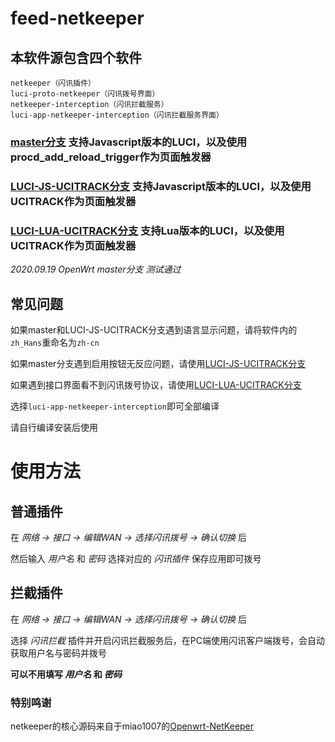 # feed-netkeeper

## 本软件源包含四个软件
```
netkeeper（闪讯插件）
luci-proto-netkeeper（闪讯拨号界面）
netkeeper-interception（闪讯拦截服务）
luci-app-netkeeper-interception（闪讯拦截服务界面）
```

### [master分支](https://github.com/CCnut/feed-netkeeper/tree/master) 支持Javascript版本的LUCI，以及使用procd_add_reload_trigger作为页面触发器
### [LUCI-JS-UCITRACK分支](https://github.com/CCnut/feed-netkeeper/tree/LUCI-JS-UCITRACK) 支持Javascript版本的LUCI，以及使用UCITRACK作为页面触发器
### [LUCI-LUA-UCITRACK分支](https://github.com/CCnut/feed-netkeeper/tree/LUCI-JS-UCITRACK) 支持Lua版本的LUCI，以及使用UCITRACK作为页面触发器
_2020.09.19 OpenWrt master分支 测试通过_

## 常见问题

如果master和LUCI-JS-UCITRACK分支遇到语言显示问题，请将软件内的```zh_Hans```重命名为```zh-cn```

如果master分支遇到启用按钮无反应问题，请使用[LUCI-JS-UCITRACK分支](https://github.com/CCnut/feed-netkeeper/tree/LUCI-JS-UCITRACK)

如果遇到接口界面看不到闪讯拨号协议，请使用[LUCI-LUA-UCITRACK分支](https://github.com/CCnut/feed-netkeeper/tree/LUCI-JS-UCITRACK)

选择```luci-app-netkeeper-interception```即可全部编译

请自行编译安装后使用

# 使用方法

## 普通插件

在 _网络 -> 接口 -> 编辑WAN -> 选择闪讯拨号 -> 确认切换_ 后

然后输入 _用户名_ 和 _密码_ 选择对应的 _闪讯插件_ 保存应用即可拨号

## 拦截插件

在 _网络 -> 接口 -> 编辑WAN -> 选择闪讯拨号 -> 确认切换_ 后

选择 _闪讯拦截_ 插件并开启闪讯拦截服务后，在PC端使用闪讯客户端拨号，会自动获取用户名与密码并拨号

**可以不用填写 _用户名_ 和 _密码_**

### 特别鸣谢
netkeeper的核心源码来自于miao1007的[Openwrt-NetKeeper](https://github.com/miao1007/Openwrt-NetKeeper)
